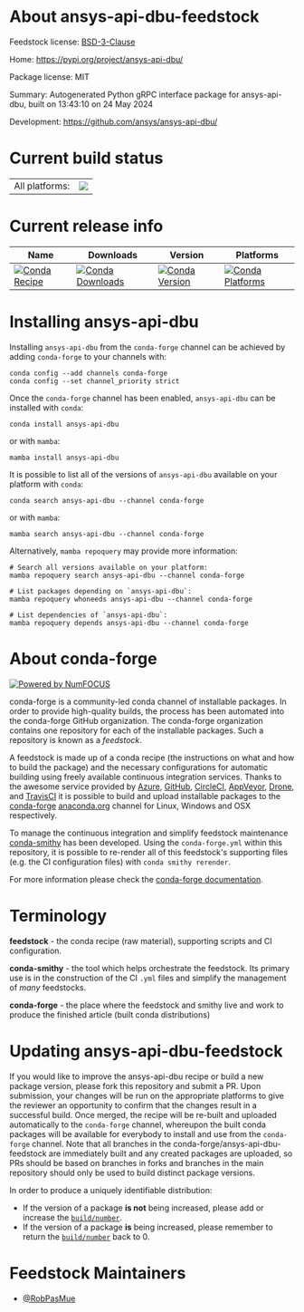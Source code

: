 About ansys-api-dbu-feedstock
=============================

Feedstock license: [BSD-3-Clause](https://github.com/conda-forge/ansys-api-dbu-feedstock/blob/main/LICENSE.txt)

Home: https://pypi.org/project/ansys-api-dbu/

Package license: MIT

Summary: Autogenerated Python gRPC interface package for ansys-api-dbu, built on 13:43:10 on 24 May 2024

Development: https://github.com/ansys/ansys-api-dbu/

Current build status
====================


<table><tr><td>All platforms:</td>
    <td>
      <a href="https://dev.azure.com/conda-forge/feedstock-builds/_build/latest?definitionId=22498&branchName=main">
        <img src="https://dev.azure.com/conda-forge/feedstock-builds/_apis/build/status/ansys-api-dbu-feedstock?branchName=main">
      </a>
    </td>
  </tr>
</table>

Current release info
====================

| Name | Downloads | Version | Platforms |
| --- | --- | --- | --- |
| [![Conda Recipe](https://img.shields.io/badge/recipe-ansys--api--dbu-green.svg)](https://anaconda.org/conda-forge/ansys-api-dbu) | [![Conda Downloads](https://img.shields.io/conda/dn/conda-forge/ansys-api-dbu.svg)](https://anaconda.org/conda-forge/ansys-api-dbu) | [![Conda Version](https://img.shields.io/conda/vn/conda-forge/ansys-api-dbu.svg)](https://anaconda.org/conda-forge/ansys-api-dbu) | [![Conda Platforms](https://img.shields.io/conda/pn/conda-forge/ansys-api-dbu.svg)](https://anaconda.org/conda-forge/ansys-api-dbu) |

Installing ansys-api-dbu
========================

Installing `ansys-api-dbu` from the `conda-forge` channel can be achieved by adding `conda-forge` to your channels with:

```
conda config --add channels conda-forge
conda config --set channel_priority strict
```

Once the `conda-forge` channel has been enabled, `ansys-api-dbu` can be installed with `conda`:

```
conda install ansys-api-dbu
```

or with `mamba`:

```
mamba install ansys-api-dbu
```

It is possible to list all of the versions of `ansys-api-dbu` available on your platform with `conda`:

```
conda search ansys-api-dbu --channel conda-forge
```

or with `mamba`:

```
mamba search ansys-api-dbu --channel conda-forge
```

Alternatively, `mamba repoquery` may provide more information:

```
# Search all versions available on your platform:
mamba repoquery search ansys-api-dbu --channel conda-forge

# List packages depending on `ansys-api-dbu`:
mamba repoquery whoneeds ansys-api-dbu --channel conda-forge

# List dependencies of `ansys-api-dbu`:
mamba repoquery depends ansys-api-dbu --channel conda-forge
```


About conda-forge
=================

[![Powered by
NumFOCUS](https://img.shields.io/badge/powered%20by-NumFOCUS-orange.svg?style=flat&colorA=E1523D&colorB=007D8A)](https://numfocus.org)

conda-forge is a community-led conda channel of installable packages.
In order to provide high-quality builds, the process has been automated into the
conda-forge GitHub organization. The conda-forge organization contains one repository
for each of the installable packages. Such a repository is known as a *feedstock*.

A feedstock is made up of a conda recipe (the instructions on what and how to build
the package) and the necessary configurations for automatic building using freely
available continuous integration services. Thanks to the awesome service provided by
[Azure](https://azure.microsoft.com/en-us/services/devops/), [GitHub](https://github.com/),
[CircleCI](https://circleci.com/), [AppVeyor](https://www.appveyor.com/),
[Drone](https://cloud.drone.io/welcome), and [TravisCI](https://travis-ci.com/)
it is possible to build and upload installable packages to the
[conda-forge](https://anaconda.org/conda-forge) [anaconda.org](https://anaconda.org/)
channel for Linux, Windows and OSX respectively.

To manage the continuous integration and simplify feedstock maintenance
[conda-smithy](https://github.com/conda-forge/conda-smithy) has been developed.
Using the ``conda-forge.yml`` within this repository, it is possible to re-render all of
this feedstock's supporting files (e.g. the CI configuration files) with ``conda smithy rerender``.

For more information please check the [conda-forge documentation](https://conda-forge.org/docs/).

Terminology
===========

**feedstock** - the conda recipe (raw material), supporting scripts and CI configuration.

**conda-smithy** - the tool which helps orchestrate the feedstock.
                   Its primary use is in the construction of the CI ``.yml`` files
                   and simplify the management of *many* feedstocks.

**conda-forge** - the place where the feedstock and smithy live and work to
                  produce the finished article (built conda distributions)


Updating ansys-api-dbu-feedstock
================================

If you would like to improve the ansys-api-dbu recipe or build a new
package version, please fork this repository and submit a PR. Upon submission,
your changes will be run on the appropriate platforms to give the reviewer an
opportunity to confirm that the changes result in a successful build. Once
merged, the recipe will be re-built and uploaded automatically to the
`conda-forge` channel, whereupon the built conda packages will be available for
everybody to install and use from the `conda-forge` channel.
Note that all branches in the conda-forge/ansys-api-dbu-feedstock are
immediately built and any created packages are uploaded, so PRs should be based
on branches in forks and branches in the main repository should only be used to
build distinct package versions.

In order to produce a uniquely identifiable distribution:
 * If the version of a package **is not** being increased, please add or increase
   the [``build/number``](https://docs.conda.io/projects/conda-build/en/latest/resources/define-metadata.html#build-number-and-string).
 * If the version of a package **is** being increased, please remember to return
   the [``build/number``](https://docs.conda.io/projects/conda-build/en/latest/resources/define-metadata.html#build-number-and-string)
   back to 0.

Feedstock Maintainers
=====================

* [@RobPasMue](https://github.com/RobPasMue/)

